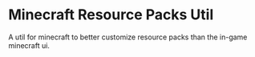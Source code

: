 # Minecraft Resource Packs Util

A util for minecraft to better customize resource packs than the in-game minecraft ui.


